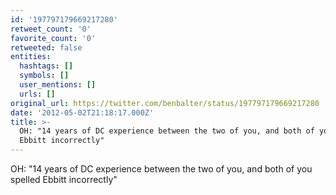 ```yaml
---
id: '197797179669217280'
retweet_count: '0'
favorite_count: '0'
retweeted: false
entities:
  hashtags: []
  symbols: []
  user_mentions: []
  urls: []
original_url: https://twitter.com/benbalter/status/197797179669217280
date: '2012-05-02T21:18:17.000Z'
title: >-
  OH: "14 years of DC experience between the two of you, and both of you spelled
  Ebbitt incorrectly"
---
```


OH: "14 years of DC experience between the two of you, and both of you spelled Ebbitt incorrectly"